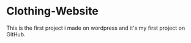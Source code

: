 # Clothing-Website
This is the first project i made on wordpress and it's my first project on GitHub.
